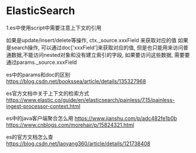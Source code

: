 # ElasticSearch
1.es中使用script中需要注意上下文的引用

如果是update/insert/delete等操作, ctx._source.xxxField 来获取对应的值
如果是search操作, 可以通过doc\['xxxField'\]来获取对应的值, 但是也只能用来访问普通数据,不能访问nested对象和没有建立索引的字段, 如果要访问这些数据, 需要要通过params._source.xxxField

es中的params和doc的区别
https://blog.csdn.net/bookssea/article/details/135327968 

es官方文档中关于上下文的检索方式
https://www.elastic.co/guide/en/elasticsearch/painless/7.15/painless-ingest-processor-context.html

es中的java客户端聚合怎么用
https://www.jianshu.com/p/adc482fe1b0b
https://www.cnblogs.com/morehair/p/15824321.html

es的官方文档怎么查
https://blog.csdn.net/laoyang360/article/details/121738408
